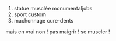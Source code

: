 

1. statue musclée monumentaljobs
2. sport custom
3. machonnage cure-dents

mais en vrai non !
pas maigrir ! se muscler !


